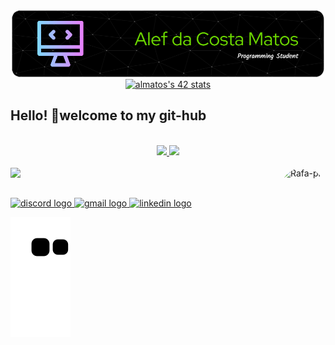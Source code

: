 <div align="center">
<img width="500m" src="https://github.com/Alef-Matos/Alef-Matos/blob/main/alef.png" />
<a href="https://github.com/JaeSeoKim/badge42"><img width="270m" src="https://badge42.vercel.app/api/v2/cla88p9vf00110fmd8v1byjg9/stats?cursusId=21&coalitionId=289" alt="almatos's 42 stats" /></a>
</div>
<h2 align="left">Hello! 👋welcome to my git-hub</h2>
<br/>
<div align="center">
  <a href="https://github.com/Alef-Matos">
  <img height="160m" src="https://github-readme-stats.vercel.app/api?username=Alef-Matos&show_icons=true&theme=radical&include_all_commits=true&count_private=true"/>
  <img height="160m" src="https://github-readme-stats.vercel.app/api/top-langs/?username=Alef-Matos&layout=compact&theme=radical" />
</div>
  
<div style="display: inline_block"><br>
       <img src="https://skillicons.dev/icons?i=git,github,html,c,java,linux,visualstudio,wordpress,eclipse,arduino" />
 <img align="right" alt="Rafa-pic" height="150" style="border-radius:50px;" src="https://i.ibb.co/THkNWg5/alefmatos.png?width=676&height=676">
</div>

 ##
 
<div> 
<a href="https://discord.gg/S9A8HE6UsF" target="_blank">
    <img src="https://img.shields.io/static/v1?message=Discord&logo=discord&label=&color=7289DA&logoColor=white&labelColor=&style=for-the-badge" height="35" alt="discord logo"  />
  </a>
  <a href="alef.dcm.2022@gmail.com" target="_blank">
    <img src="https://img.shields.io/static/v1?message=Gmail&logo=gmail&label=&color=D14836&logoColor=white&labelColor=&style=for-the-badge" height="35" alt="gmail logo"  />
  </a>
  <a href="https://www.linkedin.com/in/alefmatos/" target="_blank">
    <img src="https://img.shields.io/static/v1?message=LinkedIn&logo=linkedin&label=&color=0077B5&logoColor=white&labelColor=&style=for-the-badge" height="35" alt="linkedin logo"  />
  </a>
  
 ![Snake animation](https://github.com/Alef-Matos/Alef-Matos/blob/output/github-contribution-grid-snake.svg)
  
##
</div>


